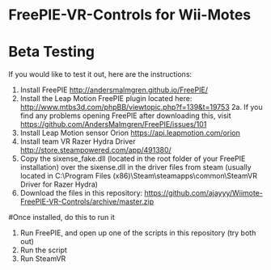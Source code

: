 # FreePIE-VR-Controls for Wii-Motes

# Beta Testing
If you would like to test it out, here are the instructions:

1. Install FreePIE http://andersmalmgren.github.io/FreePIE/
2. Install the Leap Motion FreePIE plugin located here: http://www.mtbs3d.com/phpBB/viewtopic.php?f=139&t=19753
    2a. If you find any problems opening FreePIE after downloading this, visit https://github.com/AndersMalmgren/FreePIE/issues/101
2. Install Leap Motion sensor Orion https://api.leapmotion.com/orion
3. Install team VR Razer Hydra Driver http://store.steampowered.com/app/491380/
4. Copy the sixense_fake.dll (located in the root folder of your FreePIE installation) over the sixense.dll in the driver files from steam (usually located in C:\Program Files (x86)\Steam\steamapps\common\SteamVR Driver for Razer Hydra)
5. Download the files in this repository: https://github.com/ajayyy/Wiimote-FreePIE-VR-Controls/archive/master.zip

#Once installed, do this to run it
1. Run FreePIE, and open up one of the scripts in this repository (try both out)
2. Run the script
3. Run SteamVR
